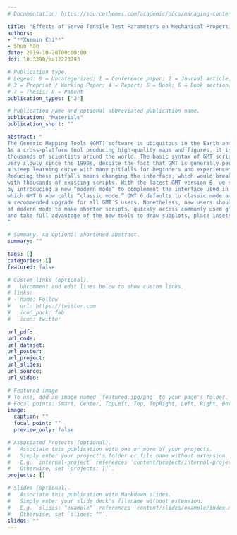 ```yaml
---
# Documentation: https://sourcethemes.com/academic/docs/managing-content/

title: "Effects of Servo Tensile Test Parameters on Mechanical Properties of Medium-Mn Steel"
authors:
- "**Xuemin Chi**"
- Shuo han
date: 2019-10-28T00:00:00
doi: 10.3390/ma12223793

# Publication type.
# Legend: 0 = Uncategorized; 1 = Conference paper; 2 = Journal article;
# 3 = Preprint / Working Paper; 4 = Report; 5 = Book; 6 = Book section;
# 7 = Thesis; 8 = Patent
publication_types: ["2"]

# Publication name and optional abbreviated publication name.
publication: "Materials"
publication_short: ""

abstract: "
The Generic Mapping Tools (GMT) software is ubiquitous in the Earth and ocean sciences.
As a cross‐platform tool producing high‐quality maps and figures, it is used by tens of
thousands of scientists around the world. The basic syntax of GMT scripts has evolved
very slowly since the 1990s, despite the fact that GMT is generally perceived to have
a steep learning curve with many pitfalls for beginners and experienced users alike.
Reducing these pitfalls means changing the interface, which would break compatibility
with thousands of existing scripts. With the latest GMT version 6, we solve this conundrum
by introducing a new “modern mode” to complement the interface used in previous versions,
which GMT 6 now calls “classic mode.” GMT 6 defaults to classic mode and thus is
a recommended upgrade for all GMT 5 users. Nonetheless, new users should take advantage
of modern mode to make shorter scripts, quickly access commonly used global data sets,
and take full advantage of the new tools to draw subplots, place insets, and create animations.
"

# Summary. An optional shortened abstract.
summary: ""

tags: []
categories: []
featured: false

# Custom links (optional).
#   Uncomment and edit lines below to show custom links.
# links:
# - name: Follow
#   url: https://twitter.com
#   icon_pack: fab
#   icon: twitter

url_pdf:
url_code:
url_dataset:
url_poster:
url_project:
url_slides:
url_source:
url_video:

# Featured image
# To use, add an image named `featured.jpg/png` to your page's folder.
# Focal points: Smart, Center, TopLeft, Top, TopRight, Left, Right, BottomLeft, Bottom, BottomRight.
image:
  caption: ""
  focal_point: ""
  preview_only: false

# Associated Projects (optional).
#   Associate this publication with one or more of your projects.
#   Simply enter your project's folder or file name without extension.
#   E.g. `internal-project` references `content/project/internal-project/index.md`.
#   Otherwise, set `projects: []`.
projects: []

# Slides (optional).
#   Associate this publication with Markdown slides.
#   Simply enter your slide deck's filename without extension.
#   E.g. `slides: "example"` references `content/slides/example/index.md`.
#   Otherwise, set `slides: ""`.
slides: ""
---
```


